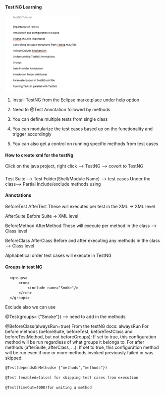 #### Test NG Learning ###########

![TestNG](./Images/TestNG.PNG)

1. Install TestNG from the Eclipse marketplace under help option

2. Need to @Test Annotation followed by methods

3. You can define multiple tests from single class

4. You can modularize the test cases based up on the functionality and trigger accordingly 

5. You can also get a control on running specific methods from test cases

#### How to create xml for the testNg

Click on the java project, right click --> TestNG --> covert to TestNG 


##### 
Test Suite --> Test Folder(Shell/Module Name) --> test cases
Under the class--> <Methods>
<Exclude>
<Include>
Partial Include/exclude methods using <exclude name="Mobile.*"/>
<Package>


#### Annotations
BeforeTest
AfterTest
These will executes per test in the XML  -> XML level

AfterSuite
Before Suite -> XML level

BeforeMethod
AfterMethod
These will execute per method in the class --> Class level

BeforeClass
AfterClass
Before and after executing any methods in the class --> Class level

Alphabetical order test cases will execute in TestNG

#### Groups in test NG ####

	  <groups>
		  <run>
			  <include name="Smoke"/>
		  </run>
	  </groups>
	  
Exclude also we can use  
	  
  @Test(groups= {"Smoke"}) --> need to add in the methods	  

@BeforeClass(alwaysRun=true)
From the testNG docs: alwaysRun For before methods (beforeSuite, beforeTest, beforeTestClass and beforeTestMethod, but not beforeGroups): If set to true, this configuration method will be run regardless of what groups it belongs to. For after methods (afterSuite, afterClass, ...): If set to true, this configuration method will be run even if one or more methods invoked previously failed or was skipped.

	@Test(dependsOnMethods= {"methods","methods"})
	
	@Test (enabled=false) for skipping test cases from execution
	
	@Test(timeOut=4000)for waiting a method
